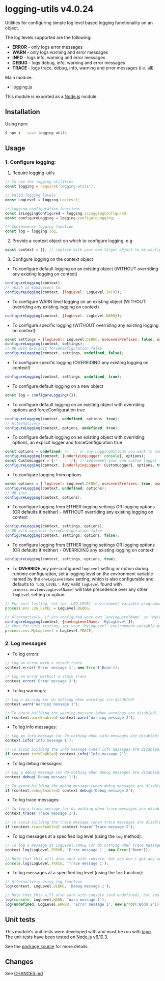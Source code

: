 # logging-utils v4.0.24
Utilities for configuring simple log level based logging functionality on an object.

The log levels supported are the following:
- **ERROR** - only logs error messages
- **WARN** - only logs warning and error messages
- **INFO** - logs info, warning and error messages
- **DEBUG** - logs debug, info, warning and error messages
- **TRACE** - logs trace, debug, info, warning and error messages (i.e. all)

Main module:
- logging.js

This module is exported as a [Node.js](https://nodejs.org) module.

## Installation

Using npm:
```bash
$ npm i --save logging-utils
```

## Usage

### 1. Configure logging:

1. Require logging-utils
```js
// To use the logging utilities
const logging = require('logging-utils');

// Valid logging levels
const LogLevel = logging.LogLevel; 

// Logging configuration functions
const isLoggingConfigured = logging.isLoggingConfigured;
const configureLogging = logging.configureLogging;

// Convenience logging function
const log = logging.log;
```
2. Provide a context object on which to configure logging, e.g:
```js
const context = {}; // replace with your own target object to be configured
```
3. Configure logging on the context object

* To configure default logging on an existing object (WITHOUT overriding any existing logging on context)
```js
configureLogging(context);
// which is equivalent to:
configureLogging(context, {logLevel: LogLevel.INFO});
```
* To configure WARN level logging on an existing object (WITHOUT overriding any existing logging on context)
```js
configureLogging(context, {logLevel: LogLevel.WARN});
```
* To configure specific logging (WITHOUT overriding any existing logging on context)
```js
const settings = {logLevel: LogLevel.DEBUG, useLevelPrefixes: false, useConsoleTrace: false, underlyingLogger: console}; // or your own settings
configureLogging(context, settings);
// OR with explicit forceConfiguration false
configureLogging(context, settings, undefined, false);
```
* To configure specific logging (OVERRIDING any existing logging on context!)
```js
configureLogging(context, settings, undefined, true);
```

* To configure default logging on a new object
```js
const log = configureLogging({});
```
* To configure default logging on an existing object with overriding options and forceConfiguration true
```js
configureLogging(context, undefined, options, true);
// Alternatively ...
configureLogging(context, options, undefined, true);
```
* To configure default logging on an existing object with overriding options, an explicit logger and forceConfiguration true
```js
const options = undefined; // ... or any LoggingOptions you want to use to partially or fully override the default logging settings
configureLogging(context, {underlyingLogger: console}, options);
const CustomLogger = {/* ... */}; // implement your own custom logger if required
configureLogging(context, {underlyingLogger: CustomLogger}, options, true);
```

* To configure logging from options
```js
const options = { logLevel: LogLevel.DEBUG, useLevelPrefixes: true, useConsoleTrace: false }; // replace with your own options
configureLogging(context, undefined, options);
// OR just ...
configureLogging(context, options);
```

* To configure logging from EITHER logging settings OR logging options (OR defaults if neither) - WITHOUT overriding any existing logging on context
```js
configureLogging(context, settings, options);
// OR with explicit forceConfiguration false ...
configureLogging(context, settings, options, false);
```

* To configure logging from EITHER logging settings OR logging options (OR defaults if neither) - OVERRIDING any existing logging on context!
```js
configureLogging(context, settings, options, true);
```

* To **OVERRIDE** any pre-configured `logLevel` setting or option during runtime configuration, set a logging level on 
 the environment variable named by the `envLogLevelName` setting, which is also configurable and defaults to `'LOG_LEVEL'`. 
 Any valid `logLevel` found with `process.env[envLogLevelName]` will take precedence over any other `logLevel` setting or option.
```js
// For unit testing, set the `LOG_LEVEL` environment variable programmatically
process.env.LOG_LEVEL = LogLevel.DEBUG;

// Alternatively, if you configured your own `envLogLevelName` as 'MyLogLevel', e.g.
configureLogging(context, {envLogLevelName: 'MyLogLevel'});
// then for unit testing, set your `MyLogLevel` environment variable programmatically
process.env.MyLogLevel = LogLevel.TRACE;
```  
  
### 2. Log messages

* To log errors:
```js
// Log an error with a strack trace
context.error('Error message 1', new Error('Boom'));

// Log an error without a stack trace
context.error('Error message 2');
```
* To log warnings:
```js
// Log a warning (or do nothing when warnings are disabled)
context.warn('Warning message 1');

// To avoid building the warning message (when warnings are disabled)
if (context.warnEnabled) context.warn('Warning message 2');
```
* To log info messages:
```js
// Log an info message (or do nothing when info messages are disabled)
context.info('Info message 1');

// To avoid building the info message (when info messages are disabled)
if (context.infoEnabled) context.info('Info message 2');
```
* To log debug messages:
```js
// Log a debug message (or do nothing when debug messages are disabled)
context.debug('Debug message 1');

// To avoid building the debug message (when debug messages are disabled)
if (context.debugEnabled) context.debug('Debug message 2');
```
* To log trace messages:
```js
// To log a trace message (or do nothing when trace messages are disabled)
context.trace('Trace message 1');

// To avoid building the trace message (when trace messages are disabled)
if (context.traceEnabled) context.trace('Trace message 2');
```

* To log messages at a specified log level (using the `log` method):
```js
// To log a message at LogLevel.TRACE (or do nothing when trace messages are disabled)
context.log(LogLevel.ERROR, 'Error message 1', new Error('Boom'));

// Note that this will also work with console, but you won't get any suppression according to log level
console.log(LogLevel.TRACE, 'Trace message 1');
```

* To log messages at a specified log level (using the `log` function):
```js
// Alternatively using log function
log(context, LogLevel.DEBUG, 'Debug message 1');

// Note that this will also work with console (and undefined), but you won't get any suppression according to log level
log(console, LogLevel.WARN, 'Warn message 1');
log(undefined, LogLevel.ERROR, 'Error message 1', new Error('Boom 2'));
```

## Unit tests
This module's unit tests were developed with and must be run with [tape](https://www.npmjs.com/package/tape). The unit tests have been tested on [Node.js v6.10.3](https://nodejs.org/en/blog/release/v6.10.3).  

See the [package source](https://github.com/byron-dupreez/logging-utils) for more details.

## Changes
See [CHANGES.md](./CHANGES.md)